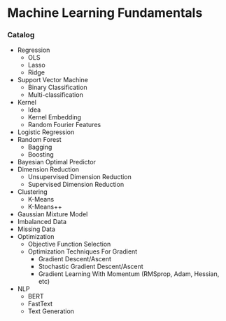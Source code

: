 <!-- # Welcome to MkDocs

For full documentation visit [mkdocs.org](https://www.mkdocs.org).

## Commands

* `mkdocs new [dir-name]` - Create a new project.
* `mkdocs serve` - Start the live-reloading docs server.
* `mkdocs build` - Build the documentation site.
* `mkdocs -h` - Print help message and exit.

## Project layout

    mkdocs.yml    # The configuration file.
    docs/
        index.md  # The documentation homepage.
        ...       # Other markdown pages, images and other files. -->
# Machine Learning Fundamentals
### Catalog
* Regression
    * OLS
    * Lasso
    * Ridge
* Support Vector Machine
    * Binary Classification
    * Multi-classification
* Kernel 
    * Idea
    * Kernel Embedding
    * Random Fourier Features
* Logistic Regression
* Random Forest
    * Bagging
    * Boosting
* Bayesian Optimal Predictor
* Dimension Reduction
    * Unsupervised Dimension Reduction
    * Supervised Dimension Reduction
* Clustering
    * K-Means
    * K-Means++
* Gaussian Mixture Model
* Imbalanced Data
* Missing Data
* Optimization 
    * Objective Function Selection
    * Optimization Techniques For Gradient
        * Gradient Descent/Ascent
        * Stochastic Gradient Descent/Ascent
        * Gradient Learning With Momentum (RMSprop, Adam, Hessian, etc)
* NLP
    * BERT
    * FastText
    * Text Generation